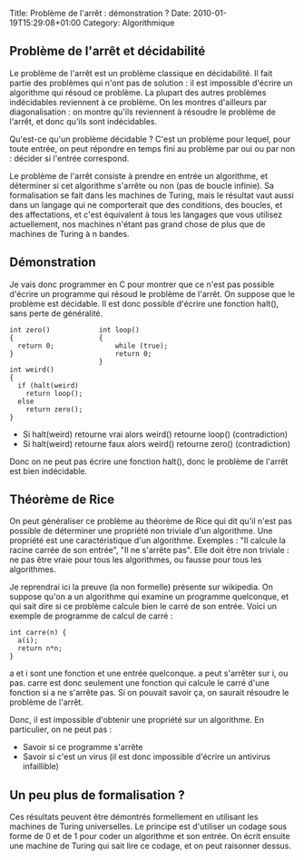 Title: Problème de l'arrêt : démonstration ?
Date: 2010-01-19T15:29:08+01:00
Category: Algorithmique

## Problème de l'arrêt et décidabilité

Le problème de l'arrêt est un problème classique en décidabilité. Il fait partie des problèmes qui n'ont pas de solution : il est impossible d'écrire un algorithme qui résoud ce problème. La plupart des autres problèmes indécidables reviennent à ce problème. On les montres d'ailleurs par diagonalisation : on montre qu'ils reviennent à résoudre le problème de l'arrêt, et donc qu'ils sont indécidables.

Qu'est-ce qu'un problème décidable ? C'est un problème pour lequel, pour toute entrée, on peut répondre en temps fini au problème par oui ou par non : décider si l'entrée correspond.

Le problème de l'arrêt consiste à prendre en entrée un algorithme, et déterminer si cet algorithme s'arrête ou non (pas de boucle infinie). Sa formalisation se fait dans les machines de Turing, mais le résultat vaut aussi dans un langage qui ne comporterait que des conditions, des boucles, et des affectations, et c'est équivalent à tous les langages que vous utilisez actuellement, nos machines n'étant pas grand chose de plus que de machines de Turing à n bandes.

## Démonstration

Je vais donc programmer en C pour montrer que ce n'est pas possible d'écrire un programme qui résoud le problème de l'arrêt. On suppose que le problème est décidable. Il est donc possible d'écrire une fonction halt(), sans perte de généralité.

    int zero()            int loop()
    {                     {
      return 0;               while (true);
    }                         return 0;
                          }
    int weird()
    {
      if (halt(weird)
        return loop();
      else
        return zero();
    }

 * Si halt(weird) retourne vrai alors weird() retourne loop() (contradiction)</li>
 * Si halt(weird) retourne faux alors weird() retourne zero() (contradiction)</li>

Donc on ne peut pas écrire une fonction halt(), donc le problème de l'arrêt est bien indécidable.

## Théorème de Rice

On peut généraliser ce problème au théorème de Rice qui dit qu'il n'est pas possible de déterminer une propriété non triviale d'un algorithme. Une propriété est une caractéristique d'un algorithme. Exemples : "Il calcule la racine carrée de son entrée", "Il ne s'arrête pas". Elle doit être non triviale : ne pas être vraie pour tous les algorithmes, ou fausse pour tous les algorithmes.

Je reprendrai ici la preuve (la non formelle) présente sur wikipedia. On suppose qu'on a un algorithme qui examine un programme quelconque, et qui sait dire si ce problème calcule bien le carré de son entrée. Voici un exemple de programme de calcul de carré :

    int carre(n) {
      a(i);
      return n*n;
    }

a et i sont une fonction et une entrée quelconque. a peut s'arrêter sur i, ou pas. carre est donc seulement une fonction qui calcule le carré d'une fonction si a ne s'arrête pas. Si on pouvait savoir ça, on saurait résoudre le problème de l'arrêt.

Donc, il est impossible d'obtenir une propriété sur un algorithme. En particulier, on ne peut pas :

  * Savoir si ce programme s'arrête</li>
  * Savoir si c'est un virus (il est donc impossible d'écrire un antivirus infaillible)</li>

## Un peu plus de formalisation ?

Ces résultats peuvent être démontrés formellement en utilisant les machines de Turing universelles. Le principe est d'utiliser un codage sous forme de 0 et de 1 pour coder un algorithme et son entrée. On écrit ensuite une machine de Turing qui sait lire ce codage, et on peut raisonner dessus. 
